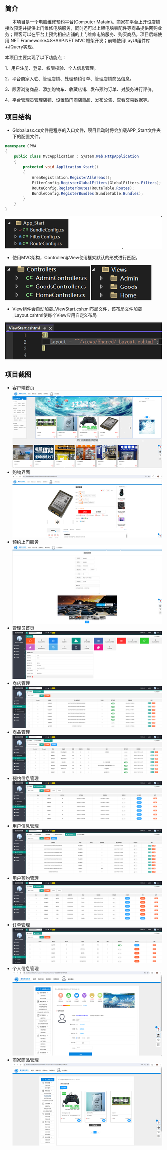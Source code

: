 简介
-
&nbsp;&nbsp;&nbsp;&nbsp;&nbsp;&nbsp;本项目是一个电脑维修预约平台(Computer Matain)。商家在平台上开设店铺接收预定并提供上门维修电脑服务，同时还可以上架电脑零配件等商品提供网购业务；顾客可以在平台上预约相应店铺的上门维修电脑服务、购买商品。项目后端使用.NET Frameworke4.8+ASP.NET MVC 框架开发；前端使用LayUI组件库+JQuery实现。

本项目主要实现了以下功能点：

1、用户注册、登录、权限校验、个人信息管理。

2、平台商家入驻、管理店铺、处理预约订单、管理店铺商品信息。

3、顾客浏览商品、添加购物车、收藏店铺、发布预约订单、对服务进行评价。

4、平台管理员管理店铺、设置热门商店商品、发布公告、查看交易数据等。

项目结构
-
* Global.asx.cs文件是程序的入口文件，项目启动时将会加载APP_Start文件夹下的配置文件。
```C#
namespace CPMA
{
    public class MvcApplication : System.Web.HttpApplication
    {
        protected void Application_Start()
        {
            AreaRegistration.RegisterAllAreas();
            FilterConfig.RegisterGlobalFilters(GlobalFilters.Filters);
            RouteConfig.RegisterRoutes(RouteTable.Routes);
            BundleConfig.RegisterBundles(BundleTable.Bundles);
        }
    }
}
```
![APP_Start](LayuiTest/Screenshot/APP_Start.png)
* 使用MVC架构，Controller与View使用框架默认的形式进行匹配。
  
![Controllers](LayuiTest/Screenshot/Controllers.png)
![Views](LayuiTest/Screenshot/Views.png)

* View组件会自动加载_ViewStart.cshtml布局文件，该布局文件加载_Layout.cshtml使每个View应用自定义布局

![Layout](LayuiTest/Screenshot/Layout.png)


项目截图
-
* 客户端首页
![首页](LayuiTest/Screenshot/首页.png)
* 购物界面
![购物界面](LayuiTest/Screenshot/购物界面.png)
* 预约上门服务
![预约上门服务](LayuiTest/Screenshot/预约上门服务.png)
* 管理员首页
![管理员首页](LayuiTest/Screenshot/管理员首页.png)
* 商店管理
![管理员商店管理](LayuiTest/Screenshot/管理员商店管理.png)
* 商品管理
![管理员商品管理](LayuiTest/Screenshot/管理员商品管理.png)
* 预约信息管理
![商店预约](LayuiTest/Screenshot/商店预约.png)
* 用户信息管理
![用户信息管理](LayuiTest/Screenshot/用户信息管理.png)
* 用户预约管理
![顾客预约](LayuiTest/Screenshot/顾客预约.png)
* 订单管理
![订单管理](LayuiTest/Screenshot/订单管理.png)
* 个人信息管理
![个人信息](LayuiTest/Screenshot/个人信息.png)
* 商家商品管理
![商家商品管理](LayuiTest/Screenshot/商家商品管理.png)


  
  
